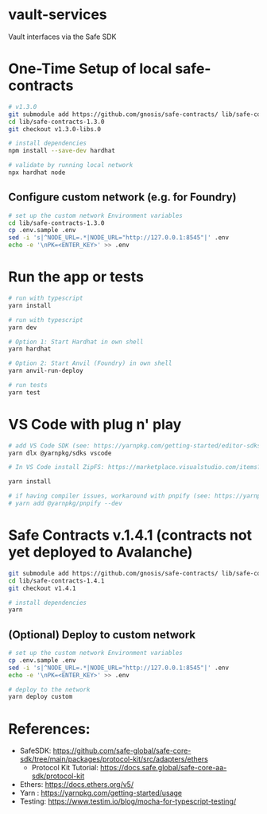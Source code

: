 # vault-services
Vault interfaces via the Safe SDK

# One-Time Setup of local safe-contracts 
```bash
# v1.3.0
git submodule add https://github.com/gnosis/safe-contracts/ lib/safe-contracts-1.3.0
cd lib/safe-contracts-1.3.0
git checkout v1.3.0-libs.0

# install dependencies
npm install --save-dev hardhat

# validate by running local network
npx hardhat node
```

## Configure custom network (e.g. for Foundry)
```bash
# set up the custom network Environment variables
cd lib/safe-contracts-1.3.0
cp .env.sample .env
sed -i 's|^NODE_URL=.*|NODE_URL="http://127.0.0.1:8545"|' .env
echo -e '\nPK=<ENTER_KEY>' >> .env
```

# Run the app or tests
```bash
# run with typescript
yarn install

# run with typescript
yarn dev

# Option 1: Start Hardhat in own shell
yarn hardhat

# Option 2: Start Anvil (Foundry) in own shell 
yarn anvil-run-deploy

# run tests
yarn test
```


# VS Code with plug n' play
```bash
# add VS Code SDK (see: https://yarnpkg.com/getting-started/editor-sdks)
yarn dlx @yarnpkg/sdks vscode

# In VS Code install ZipFS: https://marketplace.visualstudio.com/items?itemName=arcanis.vscode-zipfs

yarn install

# if having compiler issues, workaround with pnpify (see: https://yarnpkg.com/advanced/pnpify)
# yarn add @yarnpkg/pnpify --dev
```

# Safe Contracts v.1.4.1 (contracts not yet deployed to Avalanche)
```bash
git submodule add https://github.com/gnosis/safe-contracts/ lib/safe-contracts-1.4.1
cd lib/safe-contracts-1.4.1
git checkout v1.4.1

# install dependencies
yarn
```
## (Optional) Deploy to custom network
```bash
# set up the custom network Environment variables
cp .env.sample .env
sed -i 's|^NODE_URL=.*|NODE_URL="http://127.0.0.1:8545"|' .env
echo -e '\nPK=<ENTER_KEY>' >> .env

# deploy to the network
yarn deploy custom
```

# References:
* SafeSDK: https://github.com/safe-global/safe-core-sdk/tree/main/packages/protocol-kit/src/adapters/ethers
   * Protocol Kit Tutorial: https://docs.safe.global/safe-core-aa-sdk/protocol-kit
* Ethers: https://docs.ethers.org/v5/
* Yarn : https://yarnpkg.com/getting-started/usage
* Testing: https://www.testim.io/blog/mocha-for-typescript-testing/